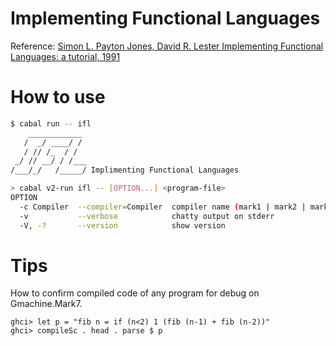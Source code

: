 # Implementing Functional Languages

Reference: [Simon L. Payton Jones, David R. Lester Implementing Functional Languages: a tutorial, 1991](https://www.microsoft.com/en-us/research/publication/implementing-functional-languages-a-tutorial)

# How to use

```sh
$ cabal run -- ifl
    ____________
   /  _/ ____/ /
   / // /_  / /
 _/ // __/ / /___
/___/_/   /_____/ Implimenting Functional Languages

> cabal v2-run ifl -- [OPTION...] <program-file>
OPTION
  -c Compiler  --compiler=Compiler  compiler name (mark1 | mark2 | mark3 | mark4 | mark5 | mark5cnv | mark5alt | mark5altcnv | mark5gc | mark5gccnv | mark5revgc | mark5revgccnv | mark5cp | gmark1 | gmark2 | gmark3 | gmark4 | gmark5 | gmark6 | gmark7)
  -v           --verbose            chatty output on stderr
  -V, -?       --version            show version
```

# Tips

How to confirm compiled code of any program for debug on Gmachine.Mark7.

```
ghci> let p = "fib n = if (n<2) 1 (fib (n-1) + fib (n-2))"
ghci> compileSc . head . parse $ p
```

